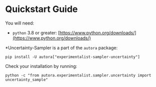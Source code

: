 # Quickstart Guide

You will need:

- `python` 3.8 or greater: [https://www.python.org/downloads/](https://www.python.org/downloads/)

*Uncertainty-Sampler is a part of the `autora` package:

```shell
pip install -U autora["experimentalist-sampler-uncertainty"]
```


Check your installation by running:
```shell
python -c "from autora.experimentalist.sampler.uncertainty import uncertainty_sample"
```
